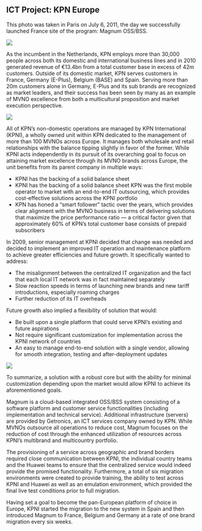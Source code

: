 ## ICT Project: KPN Europe

 <p> This photo was taken in Paris on July 6, 2011, the day we successfully launched France site of the program: Magnum OSS/BSS.  <br> <p> 
 
 <img src="https://user-images.githubusercontent.com/79688638/199344734-fb29b14c-4242-49ae-bce9-af03ce62c109.png">

 <p> As the incumbent in the Netherlands, KPN employs more than 30,000 people across both its domestic and international business lines and in 2010 generated revenue of €13.4bn from a total customer base in excess of 42m customers. Outside of its domestic market, KPN serves customers in France, Germany (E-Plus), Belgium (BASE) and Spain. Serving more than 20m customers alone in Germany, E-Plus and its sub brands are recognized as market leaders, and their success has been seen by many as an example of MVNO excellence from both a multicultural proposition and market execution perspective. <p> 

<img src="https://user-images.githubusercontent.com/79688638/199345085-1cf281f3-255a-4f2d-b7eb-f1bce25098c2.png">




 <p> All of KPN’s non-domestic operations are managed by KPN International (KPNI), a wholly owned unit within KPN dedicated to the management of more than 100 MVNOs across Europe. It manages both wholesale and retail relationships with the balance tipping slightly in favor of the former. While KPNI acts independently in its pursuit of its overarching goal to focus on attaining market excellence through its MVNO brands across Europe, the unit benefits from its parent company in multiple ways: <p> 

  - KPNI has the backing of a solid balance sheet
  - KPNI has the backing of a solid balance sheet KPN was the first mobile operator to market with an end-to-end IT outsourcing, which provides cost-effective solutions across the KPNI portfolio
  - KPN has honed a “smart follower” tactic over the years, which provides clear alignment with the MVNO business in terms of delivering solutions that maximize the price
performance ratio — a critical factor given that approximately 60% of KPN’s total customer base consists of prepaid subscribers<p>

  <p>In 2009, senior management at KPNI decided that change was needed and decided to implement an improved IT operation and maintenance platform to achieve greater efficiencies and future growth. It specifically wanted to address:<p>
   
  - The misalignment between the centralized IT organization and the fact that each local IT network was in fact maintained separately 
  - Slow reaction speeds in terms of launching new brands and new tariff introductions, especially roaming charges 
  - Further reduction of its IT overheads
<p>
<p> Future growth also implied a flexibility of solution that would:<p>
 
  - Be built upon a single platform that could serve KPNI’s existing and future aspirations 
  - Not require significant customization for implementation across the KPNI network of countries 
  - An easy to manage end-to-end solution with a single vendor, allowing for smooth integration, testing and after-deployment updates
 
  <img src="https://user-images.githubusercontent.com/79688638/199164174-29b22603-1e17-4ab7-8af4-96adbd296725.JPG">
 
<p>To summarize, a solution with a robust core but with the ability for minimal customization depending upon the market would allow KPNI to achieve its aforementioned goals.<p>
 
 <p>Magnum is a cloud-based integrated OSS/BSS system consisting of a software platform and customer service functionalities (including implementation and technical service). Additional infrastructure (servers) are provided by Getronics, an ICT services company owned by KPN. While MVNOs outsource all operations to reduce cost, Magnum focuses on the reduction of cost through the enhanced utilization of resources across KPNI’s multibrand and multicountry portfolio.<p>
  
 <p> The provisioning of a service across geographic and brand borders required close communication between KPNI, the individual country teams and the Huawei teams to ensure that the centralized service would indeed provide the promised functionality. Furthermore, a total of six migration environments were created to provide training, the ability to test across KPNI and Huawei as well as an emulation environment, which provided the final live test conditions prior to full migration.<p>
  
   <p>Having set a goal to become the pan-European platform of choice in Europe, KPNI started the migration to the new system in Spain and then introduced Magnum to France, Belgium and Germany at a rate of one brand migration every six weeks. <p>
